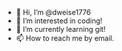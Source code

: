 - 👋 Hi, I’m @dweise1776
- 👀 I’m interested in coding!
- 🌱 I’m currently learning git!
- 📫 How to reach me by email.

<!---
dweise1776/dweise1776 is a ✨ special ✨ repository because its `README.md` (this file) appears on your GitHub profile.
You can click the Preview link to take a look at your changes.
--->
